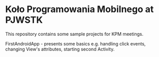 Koło Programowania Mobilnego at PJWSTK
====
This repository contains some sample projects for KPM meetings.

FirstAndroidApp - presents some basics e.g. handling click events, changing View's attributes, starting second Activity.
